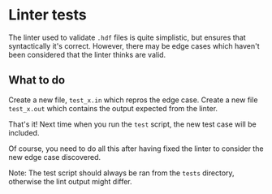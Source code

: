 # Linter tests

The linter used to validate `.hdf` files is quite simplistic, but ensures that
syntactically it's correct. However, there may be edge cases which haven't been
considered that the linter thinks are valid.

## What to do

Create a new file, `test_x.in` which repros the edge case. Create a new file
`test_x.out` which contains the output expected from the linter. 

That's it! Next time when you run the `test` script, the new test case will be
included. 

Of course, you need to do all this after having fixed the linter to consider
the new edge case discovered.


Note: The test script should always be ran from the `tests` directory,
otherwise the lint output might differ.
